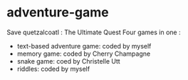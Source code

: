 # adventure-game 
Save quetzalcoatl : The Ultimate Quest
Four games in one : 
  - text-based adventure game: coded by myself
  - memory game: coded by Cherry Champagne
  - snake game: coed by Christelle Utt
  - riddles: coded by myself

